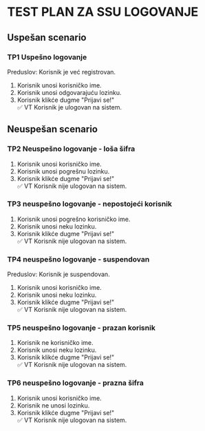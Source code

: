 # TEST PLAN ZA SSU LOGOVANJE

## Uspešan scenario 

### TP1 Uspešno logovanje 
Preduslov: Korisnik je već registrovan.
1. Korisnik unosi korisničko ime.
2. Korisnik unosi odgovarajuću lozinku.
3. Korisnik klikće dugme "Prijavi se!"  
:white_check_mark: VT Korisnik je ulogovan na sistem.

## Neuspešan scenario 

### TP2 Neuspešno logovanje - loša šifra
1. Korisnik unosi korisničko ime.
2. Korisnik unosi pogrešnu lozinku.
3. Korisnik klikće dugme "Prijavi se!"  
:white_check_mark: VT Korisnik nije ulogovan na sistem.

### TP3 neuspešno logovanje - nepostojeći korisnik
1. Korisnik unosi pogrešno korisničko ime.
2. Korisnik unosi neku lozinku.
3. Korisnik klikće dugme "Prijavi se!"  
:white_check_mark: VT Korisnik nije ulogovan na sistem.

### TP4 neuspešno logovanje - suspendovan
Preduslov: Korisnik je suspendovan.
1. Korisnik unosi korisničko ime.
2. Korisnik unosi neku lozinku.
3. Korisnik klikće dugme "Prijavi se!"  
:white_check_mark: VT Korisnik nije ulogovan na sistem.

### TP5 neuspešno logovanje - prazan korisnik
1. Korisnik ne korisničko ime.
2. Korisnik unosi neku lozinku.
3. Korisnik klikće dugme "Prijavi se!"  
:white_check_mark: VT Korisnik nije ulogovan na sistem.

### TP6 neuspešno logovanje - prazna šifra
1. Korisnik unosi korisničko ime.
2. Korisnik ne unosi lozinku.
3. Korisnik klikće dugme "Prijavi se!"  
:white_check_mark: VT Korisnik nije ulogovan na sistem.